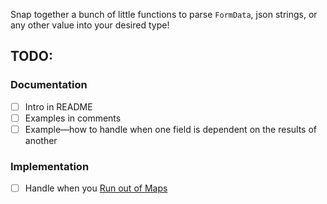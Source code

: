 Snap together a bunch of little functions to parse `FormData`, json strings, or any other value into your desired type!




## TODO:
### Documentation
- [ ] Intro in README
- [ ] Examples in comments
- [ ] Example—how to handle when one field is dependent on the results of another

### Implementation
- [ ] Handle when you [Run out of Maps](https://thoughtbot.com/blog/running-out-of-maps)

